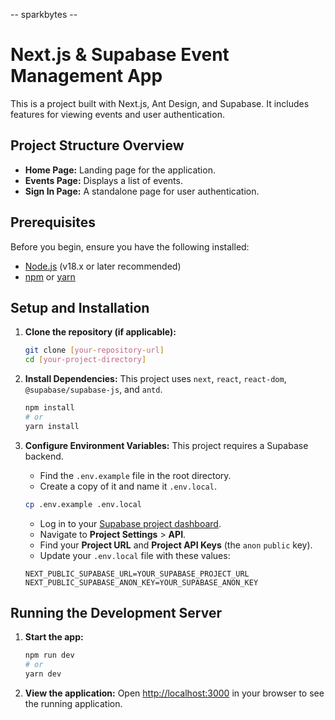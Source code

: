 -- sparkbytes -- 

# Next.js & Supabase Event Management App

This is a project built with Next.js, Ant Design, and Supabase. It includes features for viewing events and user authentication.

## Project Structure Overview

* **Home Page:** Landing page for the application.
* **Events Page:** Displays a list of events.
* **Sign In Page:** A standalone page for user authentication.

## Prerequisites

Before you begin, ensure you have the following installed:
* [Node.js](httpss://nodejs.org/en/) (v18.x or later recommended)
* [npm](httpss://www.npmjs.com/) or [yarn](httpss://yarnpkg.com/)

## Setup and Installation

1.  **Clone the repository (if applicable):**
    ```bash
    git clone [your-repository-url]
    cd [your-project-directory]
    ```

2.  **Install Dependencies:**
    This project uses `next`, `react`, `react-dom`, `@supabase/supabase-js`, and `antd`.
    ```bash
    npm install
    # or
    yarn install
    ```

3.  **Configure Environment Variables:**
    This project requires a Supabase backend.
    * Find the `.env.example` file in the root directory.
    * Create a copy of it and name it `.env.local`.
    ```bash
    cp .env.example .env.local
    ```
    * Log in to your [Supabase project dashboard](httpss://app.supabase.com).
    * Navigate to **Project Settings** > **API**.
    * Find your **Project URL** and **Project API Keys** (the `anon` `public` key).
    * Update your `.env.local` file with these values:
    ```env
    NEXT_PUBLIC_SUPABASE_URL=YOUR_SUPABASE_PROJECT_URL
    NEXT_PUBLIC_SUPABASE_ANON_KEY=YOUR_SUPABASE_ANON_KEY
    ```

## Running the Development Server

1.  **Start the app:**
    ```bash
    npm run dev
    # or
    yarn dev
    ```

2.  **View the application:**
    Open [http://localhost:3000](http://localhost:3000) in your browser to see the running application.
